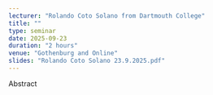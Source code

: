 ```yaml
---
lecturer: "Rolando Coto Solano from Dartmouth College"
title: ""
type: seminar
date: 2025-09-23
duration: "2 hours"
venue: "Gothenburg and Online"
slides: "Rolando Coto Solano 23.9.2025.pdf"
---
```


Abstract
